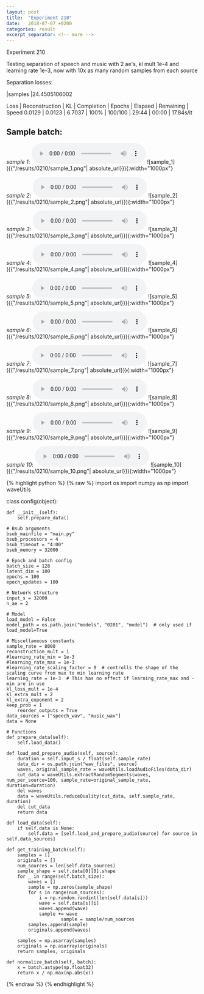 ```yaml
---
layout: post
title:  "Experiment 210"
date:   2018-07-07 +0200
categories: result
excerpt_separator: <!-- more -->
---
```

Experiment 210

Testing separation of speech and music with 2 ae's, kl mult 1e-4 and learning rate 1e-3, now with 10x as many random samples from each source

Separation losses:

|samples
|24.4505106002

Loss | Reconstruction | KL | Completion | Epochs | Elapsed | Remaining | Speed
0.0129 | 0.0123 | 6.7037 | 100% | 100/100 | 29:44 | 00:00 | 17.84s/it<!-- more -->

## **Sample batch**:
_sample 1_:
<audio src="/ResultsOverview/results/0210/sample_1.wav" controls preload></audio>
![sample_1]({{"/results/0210/sample_1.png"| absolute_url}}){:width="1000px"}

_sample 2_:
<audio src="/ResultsOverview/results/0210/sample_2.wav" controls preload></audio>
![sample_2]({{"/results/0210/sample_2.png"| absolute_url}}){:width="1000px"}

_sample 3_:
<audio src="/ResultsOverview/results/0210/sample_3.wav" controls preload></audio>
![sample_3]({{"/results/0210/sample_3.png"| absolute_url}}){:width="1000px"}

_sample 4_:
<audio src="/ResultsOverview/results/0210/sample_4.wav" controls preload></audio>
![sample_4]({{"/results/0210/sample_4.png"| absolute_url}}){:width="1000px"}

_sample 5_:
<audio src="/ResultsOverview/results/0210/sample_5.wav" controls preload></audio>
![sample_5]({{"/results/0210/sample_5.png"| absolute_url}}){:width="1000px"}

_sample 6_:
<audio src="/ResultsOverview/results/0210/sample_6.wav" controls preload></audio>
![sample_6]({{"/results/0210/sample_6.png"| absolute_url}}){:width="1000px"}

_sample 7_:
<audio src="/ResultsOverview/results/0210/sample_7.wav" controls preload></audio>
![sample_7]({{"/results/0210/sample_7.png"| absolute_url}}){:width="1000px"}

_sample 8_:
<audio src="/ResultsOverview/results/0210/sample_8.wav" controls preload></audio>
![sample_8]({{"/results/0210/sample_8.png"| absolute_url}}){:width="1000px"}

_sample 9_:
<audio src="/ResultsOverview/results/0210/sample_9.wav" controls preload></audio>
![sample_9]({{"/results/0210/sample_9.png"| absolute_url}}){:width="1000px"}

_sample 10_:
<audio src="/ResultsOverview/results/0210/sample_10.wav" controls preload></audio>
![sample_10]({{"/results/0210/sample_10.png"| absolute_url}}){:width="1000px"}


{% highlight python %}
{% raw %}
import os
import numpy as np
import waveUtils


class config(object):

	def __init__(self):
		self.prepare_data()

	# Bsub arguments
	bsub_mainfile = "main.py"
	bsub_processors = 4
	bsub_timeout = "4:00"
	bsub_memory = 32000

	# Epoch and batch config
	batch_size = 128
	latent_dim = 100
	epochs = 100
	epoch_updates = 100

	# Network structure
	input_s = 32000
	n_ae = 2

	# Model
	load_model = False
	model_path = os.path.join("models", "0201", "model")  # only used if load_model=True

	# Miscellaneous constants
	sample_rate = 8000
	reconstruction_mult = 1
	#learning_rate_min = 1e-3
	#learning_rate_max = 1e-3
	#learning_rate_scaling_factor = 0  # controlls the shape of the scaling curve from max to min learning rate
	learning_rate = 1e-3  # This has no effect if learning_rate_max and -min are in use
	kl_loss_mult = 1e-4
	kl_extra_mult = 2
	kl_extra_exponent = 2
	keep_prob = 1
        reorder_outputs = True
	data_sources = ["speech_wav", "music_wav"]
	data = None

	# Functions
	def prepare_data(self):
		self.load_data()

	def load_and_prepare_audio(self, source):
		duration = self.input_s / float(self.sample_rate)
		data_dir = os.path.join("wav_files", source)
		waves, original_sample_rate = waveUtils.loadAudioFiles(data_dir)
		cut_data = waveUtils.extractRandomSegments(waves, num_per_source=100, sample_rate=original_sample_rate, duration=duration)
		del waves
		data = waveUtils.reduceQuality(cut_data, self.sample_rate, duration)
		del cut_data
		return data

	def load_data(self):
		if self.data is None:
			self.data = [self.load_and_prepare_audio(source) for source in self.data_sources]

	def get_training_batch(self):
		samples = []
		originals = []
		num_sources = len(self.data_sources)
		sample_shape = self.data[0][0].shape
		for _ in range(self.batch_size):
			waves = []
			sample = np.zeros(sample_shape)
			for s in range(num_sources):
				i = np.random.randint(len(self.data[s]))
				wave = self.data[s][i]
				waves.append(wave)
				sample += wave
                        sample = sample/num_sources
			samples.append(sample)
			originals.append(waves)

		samples = np.asarray(samples)
		originals = np.asarray(originals)
		return samples, originals

	def normalize_batch(self, batch):
		x = batch.astype(np.float32)
		return x / np.max(np.abs(x))


{% endraw %}
{% endhighlight %}
